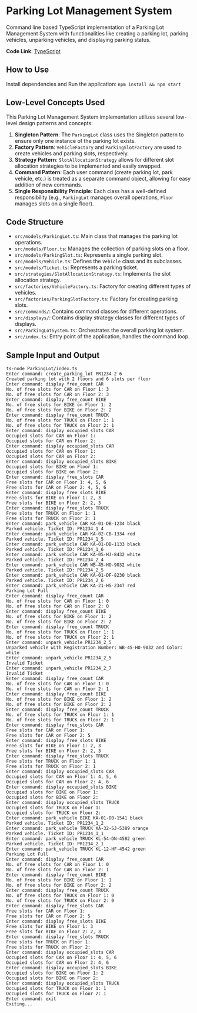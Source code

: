 # Parking Lot Management System
Command line based TypeScript implementation of a Parking Lot Management System with functionalities like creating a parking lot, parking vehicles, unparking vehicles, and displaying parking status.

**Code Link**: [TypeScript](index.ts)

## How to Use

Install dependencies and Run the application: ```npm install && npm start```

## Low-Level Concepts Used

This Parking Lot Management System implementation utilizes several low-level design patterns and concepts:

1. **Singleton Pattern**: The `ParkingLot` class uses the Singleton pattern to ensure only one instance of the parking lot exists.
2. **Factory Pattern**: `VehicleFactory` and `ParkingSlotFactory` are used to create vehicles and parking slots, respectively.
3. **Strategy Pattern**: `SlotAllocationStrategy` allows for different slot allocation strategies to be implemented and easily swapped.
4. **Command Pattern**: Each user command (create parking lot, park vehicle, etc.) is treated as a separate command object, allowing for easy addition of new commands.
6. **Single Responsibility Principle**: Each class has a well-defined responsibility (e.g., `ParkingLot` manages overall operations, `Floor` manages slots on a single floor).

## Code Structure

* `src/models/ParkingLot.ts`: Main class that manages the parking lot operations.
* `src/models/Floor.ts`: Manages the collection of parking slots on a floor.
* `src/models/ParkingSlot.ts`: Represents a single parking slot.
* `src/models/Vehicle.ts`: Defines the `Vehicle` class and its subclasses.
* `src/models/Ticket.ts`: Represents a parking ticket.
* `src/strategies/SlotAllocationStrategy.ts`: Implements the slot allocation strategy.
* `src/factories/VehicleFactory.ts`: Factory for creating different types of vehicles.
* `src/factories/ParkingSlotFactory.ts`: Factory for creating parking slots.
* `src/commands/`: Contains command classes for different operations.
* `src/displays/`: Contains display strategy classes for different types of displays.
* `src/ParkingLotSystem.ts`: Orchestrates the overall parking lot system.
* `src/index.ts`: Entry point of the application, handles the command loop.

## Sample Input and Output

```
ts-node ParkingLot/index.ts
Enter command: create_parking_lot PR1234 2 6
Created parking lot with 2 floors and 6 slots per floor
Enter command: display free_count CAR
No. of free slots for CAR on Floor 1: 3
No. of free slots for CAR on Floor 2: 3
Enter command: display free_count BIKE
No. of free slots for BIKE on Floor 1: 2
No. of free slots for BIKE on Floor 2: 2
Enter command: display free_count TRUCK
No. of free slots for TRUCK on Floor 1: 1
No. of free slots for TRUCK on Floor 2: 1
Enter command: display occupied_slots CAR
Occupied slots for CAR on Floor 1: 
Occupied slots for CAR on Floor 2:
Enter command: display occupied_slots CAR
Occupied slots for CAR on Floor 1: 
Occupied slots for CAR on Floor 2:
Enter command: display occupied_slots BIKE
Occupied slots for BIKE on Floor 1: 
Occupied slots for BIKE on Floor 2:
Enter command: display free_slots CAR
Free slots for CAR on Floor 1: 4, 5, 6
Free slots for CAR on Floor 2: 4, 5, 6
Enter command: display free_slots BIKE
Free slots for BIKE on Floor 1: 2, 3
Free slots for BIKE on Floor 2: 2, 3
Enter command: display free_slots TRUCK
Free slots for TRUCK on Floor 1: 1
Free slots for TRUCK on Floor 2: 1
Enter command: park_vehicle CAR KA-01-DB-1234 black
Parked vehicle. Ticket ID: PR1234_1_4
Enter command: park_vehicle CAR KA-02-CB-1334 red
Parked vehicle. Ticket ID: PR1234_1_5
Enter command: park_vehicle CAR KA-01-DB-1133 black
Parked vehicle. Ticket ID: PR1234_1_6
Enter command: park_vehicle CAR KA-05-HJ-8432 white
Parked vehicle. Ticket ID: PR1234_2_4
Enter command: park_vehicle CAR WB-45-HO-9032 white
Parked vehicle. Ticket ID: PR1234_2_5
Enter command: park_vehicle CAR KA-01-DF-8230 black
Parked vehicle. Ticket ID: PR1234_2_6
Enter command: park_vehicle CAR KA-21-HS-2347 red
Parking Lot Full
Enter command: display free_count CAR
No. of free slots for CAR on Floor 1: 0
No. of free slots for CAR on Floor 2: 0
Enter command: display free_count BIKE
No. of free slots for BIKE on Floor 1: 2
No. of free slots for BIKE on Floor 2: 2
Enter command: display free_count TRUCK
No. of free slots for TRUCK on Floor 1: 1
No. of free slots for TRUCK on Floor 2: 1
Enter command: unpark_vehicle PR1234_2_5
Unparked vehicle with Registration Number: WB-45-HO-9032 and Color: white
Enter command: unpark_vehicle PR1234_2_5
Invalid Ticket
Enter command: unpark_vehicle PR1234_2_7
Invalid Ticket
Enter command: display free_count CAR
No. of free slots for CAR on Floor 1: 0
No. of free slots for CAR on Floor 2: 1
Enter command: display free_count BIKE
No. of free slots for BIKE on Floor 1: 2
No. of free slots for BIKE on Floor 2: 2
Enter command: display free_count TRUCK
No. of free slots for TRUCK on Floor 1: 1
No. of free slots for TRUCK on Floor 2: 1
Enter command: display free_slots CAR
Free slots for CAR on Floor 1: 
Free slots for CAR on Floor 2: 5
Enter command: display free_slots BIKE
Free slots for BIKE on Floor 1: 2, 3
Free slots for BIKE on Floor 2: 2, 3
Enter command: display free_slots TRUCK
Free slots for TRUCK on Floor 1: 1
Free slots for TRUCK on Floor 2: 1
Enter command: display occupied_slots CAR
Occupied slots for CAR on Floor 1: 4, 5, 6
Occupied slots for CAR on Floor 2: 4, 6
Enter command: display occupied_slots BIKE
Occupied slots for BIKE on Floor 1: 
Occupied slots for BIKE on Floor 2:
Enter command: display occupied_slots TRUCK
Occupied slots for TRUCK on Floor 1: 
Occupied slots for TRUCK on Floor 2:
Enter command: park_vehicle BIKE KA-01-DB-1541 black
Parked vehicle. Ticket ID: PR1234_1_2
Enter command: park_vehicle TRUCK KA-32-SJ-5389 orange
Parked vehicle. Ticket ID: PR1234_1_1
Enter command: park_vehicle TRUCK KL-54-DN-4582 green
Parked vehicle. Ticket ID: PR1234_2_1
Enter command: park_vehicle TRUCK KL-12-HF-4542 green
Parking Lot Full
Enter command: display free_count CAR
No. of free slots for CAR on Floor 1: 0
No. of free slots for CAR on Floor 2: 1
Enter command: display free_count BIKE
No. of free slots for BIKE on Floor 1: 1
No. of free slots for BIKE on Floor 2: 2
Enter command: display free_count TRUCK
No. of free slots for TRUCK on Floor 1: 0
No. of free slots for TRUCK on Floor 2: 0
Enter command: display free_slots CAR
Free slots for CAR on Floor 1: 
Free slots for CAR on Floor 2: 5
Enter command: display free_slots BIKE
Free slots for BIKE on Floor 1: 3
Free slots for BIKE on Floor 2: 2, 3
Enter command: display free_slots TRUCK
Free slots for TRUCK on Floor 1: 
Free slots for TRUCK on Floor 2:
Enter command: display occupied_slots CAR
Occupied slots for CAR on Floor 1: 4, 5, 6
Occupied slots for CAR on Floor 2: 4, 6
Enter command: display occupied_slots BIKE
Occupied slots for BIKE on Floor 1: 2
Occupied slots for BIKE on Floor 2:
Enter command: display occupied_slots TRUCK
Occupied slots for TRUCK on Floor 1: 1
Occupied slots for TRUCK on Floor 2: 1
Enter command: exit
Exiting...
```